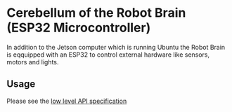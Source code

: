 # Cerebellum of the Robot Brain (ESP32 Microcontroller)

In addition to the Jetson computer which is running Ubuntu the Robot Brain is eqquipped with an ESP32 to control external hardware like sensors, motors and lights.

## Usage

Please see the [low level API specification](https://docs.google.com/document/d/1mOZeKJE1Oia_j68PPmz5Q2ddP7iIa1CbXaftYpbQiJc/edit#heading=h.n8je15ahiqc1)
